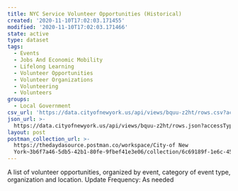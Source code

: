 ```yaml
---
title: NYC Service Volunteer Opportunities (Historical)
created: '2020-11-10T17:02:03.171455'
modified: '2020-11-10T17:02:03.171466'
state: active
type: dataset
tags:
  - Events
  - Jobs And Economic Mobility
  - Lifelong Learning
  - Volunteer Opportunities
  - Volunteer Organizations
  - Volunteering
  - Volunteers
groups:
  - Local Government
csv_url: 'https://data.cityofnewyork.us/api/views/bquu-z2ht/rows.csv?accessType=DOWNLOAD'
json_url: >-
  https://data.cityofnewyork.us/api/views/bquu-z2ht/rows.json?accessType=DOWNLOAD
layout: post
postman_collection_url: >-
  https://thedaydasource.postman.co/workspace/City-of New
  York~3b6f7a46-5db5-42b1-80fe-9fbef41e3e06/collection/6c69189f-1e6c-45f9-9e28-9198f3af173f
---
```

A list of volunteer opportunities, organized by event, category of event type, organization and location.
Update Frequency: As needed
